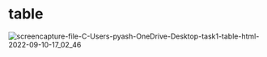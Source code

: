 # table
![screencapture-file-C-Users-pyash-OneDrive-Desktop-task1-table-html-2022-09-10-17_02_46](https://user-images.githubusercontent.com/113104316/189481492-8b0b50b2-fde5-44f1-ad10-c0ce7384e62f.png)
